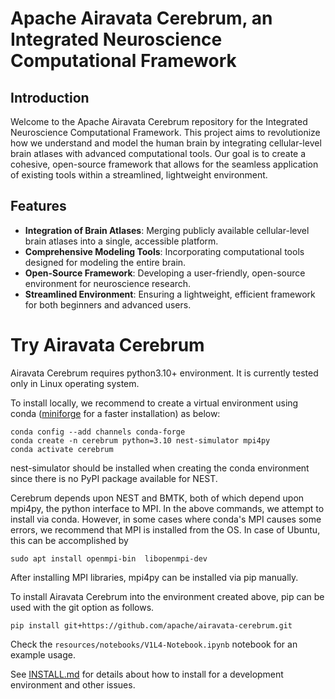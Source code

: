 # Apache Airavata Cerebrum, an Integrated Neuroscience Computational Framework

## Introduction

Welcome to the Apache Airavata Cerebrum repository for the Integrated Neuroscience Computational Framework. This project aims to revolutionize how we understand and model the human brain by integrating cellular-level brain atlases with advanced computational tools. Our goal is to create a cohesive, open-source framework that allows for the seamless application of existing tools within a streamlined, lightweight environment.

## Features

- **Integration of Brain Atlases**: Merging publicly available cellular-level brain atlases into a single, accessible platform.
- **Comprehensive Modeling Tools**: Incorporating computational tools designed for modeling the entire brain.
- **Open-Source Framework**: Developing a user-friendly, open-source environment for neuroscience research.
- **Streamlined Environment**: Ensuring a lightweight, efficient framework for both beginners and advanced users.

# Try Airavata Cerebrum
Airavata Cerebrum requires python3.10+ environment.
It is currently tested only in Linux operating system.

To install locally, we recommend to create a virtual environment using
conda ([miniforge](https://github.com/conda-forge/miniforge) for a faster
installation) as below:
```
conda config --add channels conda-forge
conda create -n cerebrum python=3.10 nest-simulator mpi4py
conda activate cerebrum
```
nest-simulator should be installed when creating the conda environment
since there is no PyPI package available for NEST.

Cerebrum depends upon NEST and BMTK, both of which depend upon mpi4py, the python
interface to MPI. In the above commands, we attempt to install via conda.
However, in some cases where conda's MPI causes some errors, we recommend 
that MPI is installed from the OS. 
In case of Ubuntu, this can be accomplished by
```
sudo apt install openmpi-bin  libopenmpi-dev
```
After installing MPI libraries, mpi4py can be installed via pip manually.  


To install Airavata Cerebrum into the environment created above,
pip can be used with the git option as follows. 
```
pip install git+https://github.com/apache/airavata-cerebrum.git
```

Check the `resources/notebooks/V1L4-Notebook.ipynb` notebook for an example usage.

See [INSTALL.md](INSTALL.md) for details about how to install for a 
development environment and other issues.
